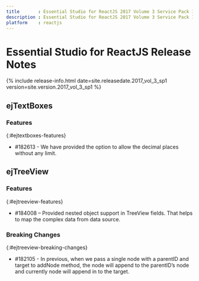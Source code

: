 ```yaml
---
title 		: Essential Studio for ReactJS 2017 Volume 3 Service Pack 1 Release Notes
description : Essential Studio for ReactJS 2017 Volume 3 Service Pack 1 Release Notes
platform 	: reactjs
---
```


# Essential Studio for ReactJS Release Notes

{% include release-info.html date=site.releasedate.2017_vol_3_sp1 version=site.version.2017_vol_3_sp1 %} 



## ejTextBoxes

### Features
{:#ejtextboxes-features}

* \#182613 - We have provided the option to allow the decimal places without any limit.

## ejTreeView

### Features
{:#ejtreeview-features}

* \#184008 – Provided nested object support in TreeView fields. That helps to map the complex data from data source.

### Breaking Changes
{:#ejtreeview-breaking-changes}

* \#182105 - In previous, when we pass a single node with a parentID and target to addNode method, the node will append to the parentID’s node and currently node will append in to the target.

